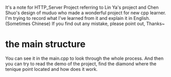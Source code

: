 It's a note for HTTP_Server Project referring to Lin Ya's project and Chen Shuo's design of muduo who made a wonderful project for new cpp learner.
I'm trying to record what I've learned from it and explain it in English.(Sometimes Chinese)
If you find out any mistake, please point out, Thanks~

# the main structure #
You can see it in the main.cpp to look through the whole process.
And then you can try to read the demo of the project, find the diamond where the tenique point located and how does it work.

